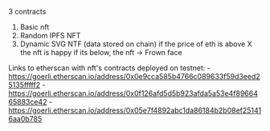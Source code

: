 3 contracts

1. Basic nft
2. Random IPFS NFT
3. Dynamic SVG NTF (data stored on chain)
if the price of eth is above X the nft is happy if its below, the nft -> Frown face

Links to etherscan with nft's contracts deployed on testnet:
-https://goerli.etherscan.io/address/0x0e9cca585b4766c089633f59d3eed25135fffff2
-https://goerli.etherscan.io/address/0x0f126afd5d5b923afda5a53e4f8966465883ce42
-https://goerli.etherscan.io/address/0x05e7f4892abc1da86184b2b08ef251416aa0b785
